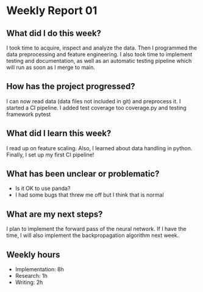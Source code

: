 # Weekly Report 01
## What did I do this week?
I took time to acquire, inspect and analyze the data. Then I programmed the data preprocessing and feature engineering.
I also took time to implement testing and documentation, as well as an automatic testing pipeline which will run as soon as I merge to main.
## How has the project progressed?
I can now read data (data files not included in git) and preprocess it. 
I started a CI pipeline.
I added test coverage too coverage.py and testing framework pytest

## What did I learn this week?
I read up on feature scaling. Also, I learned about data handling in python. Finally, I set up my first CI pipeline! 

## What has been unclear or problematic?
- Is it OK to use panda?
- I had some bugs that threw me off but I think that is normal

## What are my next steps?
I plan to implement the forward pass of the neural network. If I have the time, I will also implement the backpropagation algorithm next week.
## Weekly hours
* Implementation: 8h
* Research: 1h
* Writing: 2h